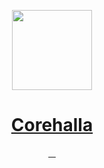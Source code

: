 <p align="center">
  <a href="https://dev.corehalla.com">
    <img src="https://dev.corehalla.com/icons/icon-192x192.png" height="128">
    <h1 align="center">Corehalla</h1>
  </a>
</p>
<p align="center">
    <a aria-label="Corehalla Website" href="http://corehalla.com">
        <img alt="" src="https://img.shields.io/website.svg?url=http%3A%2F%2Fcorehalla.com&style=for-the-badge&labelColor=202020&label=Corehalla">
    </a>
    <a aria-label="Corehalla Dev Website" href="https://dev.corehalla.com">
        <img alt="" src="https://img.shields.io/website.svg?url=http%3A%2F%2Fdev.corehalla.com&style=for-the-badge&labelColor=202020&label=Corehalla Dev">
    </a>
    <a aria-label="License" href="https://github.com/djobbo/corehalla/blob/master/LICENSE.md">
        <img alt="" src="https://img.shields.io/github/license/djobbo/corehalla.svg?style=for-the-badge&labelColor=202020">
    </a>
    <a aria-label="Corehalla Discord" href="https://discord.com/invite/eD248ez">
        <img alt="" src="https://img.shields.io/badge/Join%20the%20discord-5865F2.svg?style=for-the-badge&logo=Discord&labelColor=202020&logoWidth=20&logoColor=white">
    </a>
</p>
